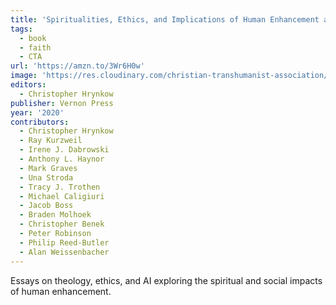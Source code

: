 ```yaml
---
title: 'Spiritualities, Ethics, and Implications of Human Enhancement and Artificial Intelligence'
tags:
  - book
  - faith
  - CTA
url: 'https://amzn.to/3Wr6H0w'
image: 'https://res.cloudinary.com/christian-transhumanist-association/image/upload/v1759611671/books/spiritualities-ethics-human-enhancement.jpg'
editors:
  - Christopher Hrynkow
publisher: Vernon Press
year: '2020'
contributors:
  - Christopher Hrynkow
  - Ray Kurzweil
  - Irene J. Dabrowski
  - Anthony L. Haynor
  - Mark Graves
  - Una Stroda
  - Tracy J. Trothen
  - Michael Caligiuri
  - Jacob Boss
  - Braden Molhoek
  - Christopher Benek
  - Peter Robinson
  - Philip Reed-Butler
  - Alan Weissenbacher
---
```

Essays on theology, ethics, and AI exploring the spiritual and social impacts of human enhancement.
